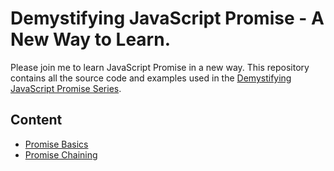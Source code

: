 # Demystifying JavaScript Promise - A New Way to Learn.

Please join me to learn JavaScript Promise in a new way. This repository contains all the source code and examples used in the [Demystifying JavaScript Promise Series](https://blog.greenroots.info/series/javascript-promises).

## Content
- [Promise Basics]('https://github.com/atapas/demystifying-javaScript-promise/tree/main/src/01-promise-basics')
- [Promise Chaining]('https://github.com/atapas/demystifying-javaScript-promise/tree/main/src/02-promise-chain')


